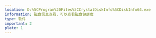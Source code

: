 ```yaml
---
location: D:%5CProgram%20Files%5CCrystalDiskInfo%5CDiskInfo64.exe
information: 磁盘信息查看，可以查看磁盘健康度
type: 软件
important: 2
plate: 1
---
```


